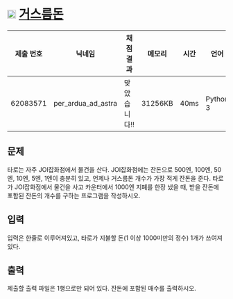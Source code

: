 # <img width="20px"  src="https://d2gd6pc034wcta.cloudfront.net/tier/4.svg" class="solvedac-tier"> [거스름돈](https://www.acmicpc.net/problem/5585) 

| 제출 번호 | 닉네임 | 채점 결과 | 메모리 | 시간 | 언어 | 코드 길이 |
|---|---|---|---|---|---|---|
|62083571|per_ardua_ad_astra|맞았습니다!! |31256KB|40ms|Python 3|301B|

## 문제
<p>타로는 자주 JOI잡화점에서 물건을 산다. JOI잡화점에는 잔돈으로 500엔, 100엔, 50엔, 10엔, 5엔, 1엔이 충분히 있고, 언제나 거스름돈 개수가 가장 적게 잔돈을 준다. 타로가 JOI잡화점에서 물건을 사고 카운터에서 1000엔 지폐를 한장 냈을 때, 받을 잔돈에 포함된 잔돈의 개수를 구하는 프로그램을 작성하시오.</p>

## 입력
<p>입력은 한줄로 이루어져있고, 타로가 지불할 돈(1 이상 1000미만의 정수) 1개가 쓰여져있다.</p>

## 출력
<p>제출할 출력 파일은 1행으로만 되어 있다. 잔돈에 포함된 매수를 출력하시오.</p>

